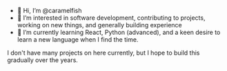 - 👋 Hi, I’m @caramelfish
- 👀 I’m interested in software development, contributing to projects, working on new things, and generally building experience
- 🌱 I’m currently learning React, Python (advanced), and a keen desire to learn a new language when I find the time.

I don't have many projects on here currently, but I hope to build this gradually over the years.
